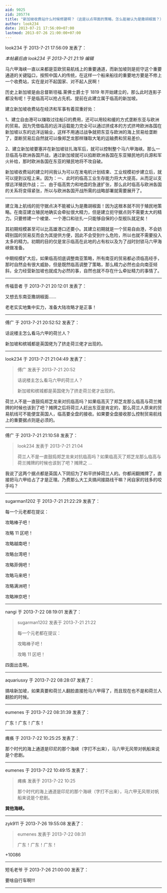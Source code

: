 ```yaml
---
aid: 9025
zid: 205774
title: "新加坡收费站什么时候修建啊？（这是以点带面的策略，怎么能被认为是撒胡椒面？）"
author: look234
date: 2013-07-21 17:56:09+07:00
lastmod: 2013-07-26 21:00:00+07:00
---
```


look234 于 2013-7-21 17:56:09 发表了：

_本帖最后由 look234 于 2013-7-21 21:19 编辑_

马六甲海峡一直以来都是亚欧贸易航线上的重要通道，而新加坡则是扼守这个重要通道的关键隘口，按照中国人的传统，在这样一个船来船往的重要地方要是不修上一个收费站，实在是对不起国家、对不起人民啊！

历史上新加坡是由总督斯坦福.莱佛士爵士于 1819 年开始建立的，那么此时连影子都没有呢！于是临高可以抢占先机、提前在此建立属于临高的新加坡。

建立新加坡收费站在经济和军事有着双重好处：

1、建立自由港可以赚取过往船只的费用，还可以用较和缓的方式垄断东亚与欧洲的贸易。因为凭借临高的远洋运载能力完全可以通过拼成本的方式挤垮欧洲各国在新加坡以东的远洋运输业，这样不用通过战争就把东亚与欧洲的海上贸易给垄断了，垄断贸易后自然就可以像郑芝龙那样赚取大笔的运输费和贸易差价。

2、建立新加坡要塞并在新加坡驻扎海军后，就可以控制整个马六甲海峡。那么一旦临高与欧洲各国开战，通过新加坡就可以掐断欧洲各国在东亚殖民地的兵源和军火补给，那时欧洲各国在东亚的殖民地将不攻自破。

新加坡收费站的建立时间我认为可以在发电机计划结束、工业规模初步建立后，就可以提到议程上来。因为：一、此时的临高工业生存能力将大大提高，从而足以支撑远洋殖民作战；二、由于临高势力和地盘的急速扩张，那么此时临高与欧洲各国的关系将变得紧张，所以与欧洲各国开战所需的战略部署就需要展开了。

---

建立海上航线的扼守据点决不能被认为是撒胡椒面！因为这根本就不同于殖民地策略。在南亚建立殖民地确实会牵扯很大精力，但是建立扼守据点则不需要太大的精力。只要修建一个棱堡、一个港口和驻扎一只能够自保的小型舰队就足矣！

其初期规模甚至可以比高雄港口还要小。其建立初期就是一个贸易自由港，不会妨碍别国的贸易反而会为其提供方便，因此不会受到什么危险，所以也就不需要投入太多的精力。初期的目的仅是宣示临高在此地的占有权以及为了战时封锁马六甲海峡做准备。

中期规模扩大后，如果临高彻底调整南亚策略，所有南亚的贸易都必须临高经手，那时自然会有很大威胁，但是既然临高调整了策略，那么精力必然也会向南亚倾斜，全力经营新加坡也就成为必然的事，自然也就不存在什么牵扯精力的事情了。

---

传福音者 于 2013-7-21 20:12:01 发表了：

又想去东南亚撒胡椒面……

老老实实地集中实力，准备大陆攻略才是正事！

---

傅广 于 2013-7-21 20:52:52 发表了：

话说楼主怎么看马六甲的荷兰人？

新加坡和槟城都是英国佬为了挤走荷兰佬才出现的。

---

look234 于 2013-7-21 21:04:49 发表了：

> 傅广 发表于 2013-7-21 20:52
>
> 话说楼主怎么看马六甲的荷兰人？
>
> 新加坡和槟城都是英国佬为了挤走荷兰佬才出现的。

荷兰人不是一直鼓捣郑芝龙来对抗临高吗？如果临高灭了郑芝龙那么临高与荷兰摊牌的时候也该到了吧？摊牌之后将荷兰人赶出东亚是肯定的，那么荷兰人原来的贸易航线可不能便宜英国人，临高要全盘的接收。如果要全盘接收那么控制贸易航线上的重要据点则是必须的。

---

傅广 于 2013-7-21 21:10:58 发表了：

> look234 发表于 2013-7-21 21:04
>
> 荷兰人不是一直鼓捣郑芝龙来对抗临高吗？如果临高灭了郑芝龙那么临高与荷兰摊牌的时候也该到了吧？摊牌之 ...

我说了这两个据点都是英国人下阴招为了和平挤掉荷兰人的。你都闹翻摊牌了，直接把马六甲给占了才是正理。乃费那么大工夫搞间接路线干嘛？闲自家的钱多的咬手吗？

---

sugarman1202 于 2013-7-21 21:22:29 发表了：

每一个元老都在提议：

攻略棒子吧！

攻略 11 区吧！

攻略越南吧！

攻略台湾吧！

攻略菲佣吧！

攻略马来吧！

攻略满洲吧！

攻略神京吧！

---

nangi 于 2013-7-22 08:19:01 发表了：

> sugarman1202 发表于 2013-7-21 21:22
>
> 每一个元老都在提议：
>
> 攻略棒子吧！
>
> 攻略 11 区吧！

四面出击啊，

---

aquariusxy 于 2013-7-22 08:28:07 发表了：

搞啥新加坡，如果真要和荷兰人翻脸直接抢马六甲得了，而且现在也不是和荷兰人翻脸的时候。

---

eumenes 于 2013-7-22 08:31:39 发表了：

广东！广东！广东！

---

瘫痪 于 2013-7-22 10:25:25 发表了：

那个时代的海上通道是印尼的那个海峡（字打不出来），马六甲无风带对帆船来说是个悲剧。

---

eumenes 于 2013-7-22 10:49:15 发表了：

> 瘫痪 发表于 2013-7-22 10:25
>
> 那个时代的海上通道是印尼的那个海峡（字打不出来），马六甲无风带对帆船来说是个悲剧。

**巽他海峡。**

---

zyk911 于 2013-7-26 19:55:08 发表了：

> eumenes 发表于 2013-7-22 08:31
>
> 广东！广东！广东！

+10086

---

短毛老爷 于 2013-7-26 21:00:00 发表了：

要啥自行车啊!!!

---
